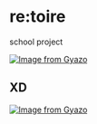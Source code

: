 # re:toire
school project

[![Image from Gyazo](https://i.gyazo.com/691283dcdc52e8ff26beb02d345bc84b.png)](https://gyazo.com/691283dcdc52e8ff26beb02d345bc84b)

## XD
[![Image from Gyazo](https://i.gyazo.com/98561051e5d00ceee8e23e3281ccc9b0.png)](https://gyazo.com/98561051e5d00ceee8e23e3281ccc9b0)
